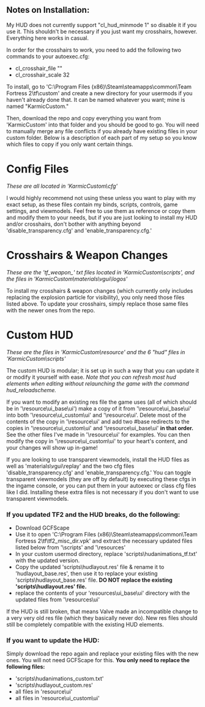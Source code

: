 ## Notes on Installation:
My HUD does not currently support "cl_hud_minmode 1" so disable it if you use it. This shouldn't be necessary if you just want my crosshairs, however.
Everything here works in casual.

In order for the crosshairs to work, you need to add the following two commands to your autoexec.cfg:

* cl_crosshair_file ""
* cl_crosshair_scale 32

To install, go to 'C:\Program Files (x86)\Steam\steamapps\common\Team Fortress 2\tf\custom' and create a new directory for your usermods if you haven't already done that. It can be named whatever you want; mine is named "KarmicCustom."

Then, download the repo and copy everything you want from 'KarmicCustom' into that folder and you should be good to go. You will need to manually merge any file conflicts if you already have existing files in your custom folder. Below is a description of each part of my setup so you know which files to copy if you only want certain things.

# Config Files
*These are all located in 'KarmicCustom\cfg'*

I would highly recommend not using these unless you want to play with my exact setup, as these files contain my binds, scripts, controls, game settings, and viewmodels. Feel free to use them as reference or copy them and modify them to your needs, but if you are just looking to install my HUD and/or crosshairs, don't bother with anything beyond 'disable_transparency.cfg' and 'enable_transparency.cfg.'

# Crosshairs & Weapon Changes
*These are the 'tf_weapon_' txt files located in 'KarmicCustom\scripts', and the files in 'KarmicCustom\materials\vgui\logos\'* 

To install my crosshairs & weapon changes (which currently only includes replacing the explosion particle for visibility), you only need those files listed above. To update your crosshairs, simply replace those same files with the newer ones from the repo.

# Custom HUD
*These are the files in 'KarmicCustom\resource\' and the 6 "hud" files in 'KarmicCustom\scripts'*

The custom HUD is modular; it is set up in such a way that you can update it or modify it yourself with ease. *Note that you can refresh most hud elements when editing without relaunching the game with the command hud_reloadscheme.*

If you want to modify an existing res file the game uses (all of which should be in '\resource\ui_base\ui\') make a copy of it from '\resource\ui_base\ui\' into both '\resource\ui_custom\ui\' and '\resource\ui\'. Delete most of the contents of the copy in '\resource\ui\' and add two #base redirects to the copies in '\resource\ui_custom\ui\' and '\resource\ui_base\ui\' **in that order.** See the other files I've made in '\resource\ui\' for examples. You can then modify the copy in '\resource\ui_custom\ui\' to your heart's content, and your changes will show up in-game!

If you are looking to use transparent viewmodels, install the HUD files as well as 'materials\vgui\replay\' and the two cfg files 'disable_transparency.cfg' and 'enable_transparency.cfg.' You can toggle transparent viewmodels (they are off by default) by executing these cfgs in the ingame console, or you can put them in your autoexec or class cfg files like I did. Installing these extra files is not necessary if you don't want to use transparent viewmodels.

### If you updated TF2 and the HUD breaks, do the following:
* Download GCFScape
* Use it to open 'C:\Program Files (x86)\Steam\steamapps\common\Team Fortress 2\tf\tf2_misc_dir.vpk' and extract the necessary updated files listed below from '\scripts\' and '\resources\'
* In your custom usermod directory, replace 'scripts\hudanimations_tf.txt' with the updated version.
* Copy the updated 'scripts\hudlayout.res' file & rename it to 'hudlayout_base.res', then use it to replace your existing 'scripts\hudlayout_base.res' file. **DO NOT replace the existing 'scripts\hudlayout.res' file.**
* replace the contents of your 'resources\ui_base\ui\' directory with the updated files from '\resources\ui\'

If the HUD is still broken, that means Valve made an incompatible change to a very very old res file (which they basically never do). New res files should still be completely compatible with the existing HUD elements.


### If you want to update the HUD:
Simply download the repo again and replace your existing files with the new ones. You will not need GCFScape for this. **You only need to replace the following files:**
* 'scripts\hudanimations_custom.txt'
* 'scripts\hudlayout_custom.res'
* all files in 'resource\ui\'
* all files in 'resource\ui_custom\ui\'
